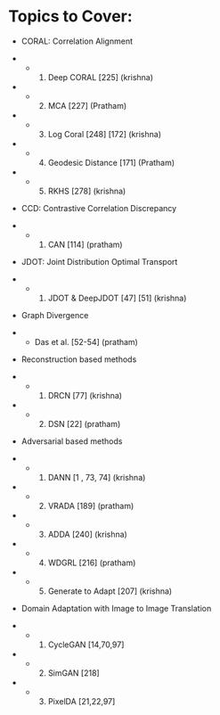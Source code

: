 # Topics to Cover:

- CORAL: Correlation Alignment
- - 1. Deep CORAL [225] (krishna)
- - 2. MCA [227] (Pratham)
- - 3. Log Coral [248] [172] (krishna)
- - 4. Geodesic Distance [171] (Pratham)
- - 5. RKHS [278] (krishna)

- CCD: Contrastive Correlation Discrepancy
- - 1. CAN [114] (pratham)

- JDOT: Joint Distribution Optimal Transport
- - 1. JDOT & DeepJDOT [47] [51] (krishna)

- Graph Divergence
- - Das et al. [52-54] (pratham)

- Reconstruction based methods
- - 1. DRCN [77] (krishna)
- - 2. DSN [22] (pratham)

- Adversarial based methods
- - 1. DANN [1 , 73, 74] (krishna)
- - 2. VRADA [189] (pratham)
- - 3. ADDA [240] (krishna)
- - 4. WDGRL [216] (pratham)
- - 5. Generate to Adapt [207] (krishna)

- Domain Adaptation with Image to Image Translation
- - 1. CycleGAN [14,70,97] 
- - 2. SimGAN [218] 
- - 3. PixelDA [21,22,97] 